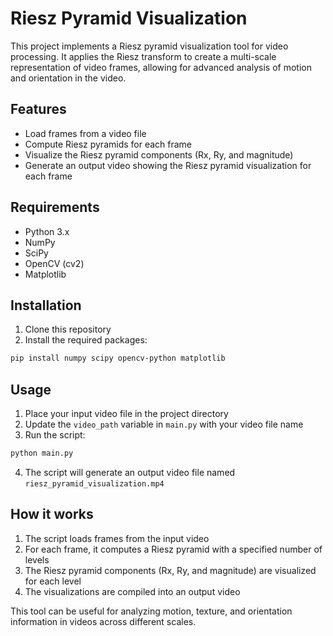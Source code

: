 # Riesz Pyramid Visualization

This project implements a Riesz pyramid visualization tool for video processing. It applies the Riesz transform to create a multi-scale representation of video frames, allowing for advanced analysis of motion and orientation in the video.

## Features

- Load frames from a video file
- Compute Riesz pyramids for each frame
- Visualize the Riesz pyramid components (Rx, Ry, and magnitude)
- Generate an output video showing the Riesz pyramid visualization for each frame

## Requirements

- Python 3.x
- NumPy
- SciPy
- OpenCV (cv2)
- Matplotlib

## Installation

1. Clone this repository
2. Install the required packages:

```bash
pip install numpy scipy opencv-python matplotlib
```

## Usage

1. Place your input video file in the project directory
2. Update the `video_path` variable in `main.py` with your video file name
3. Run the script:

```bash
python main.py
```

4. The script will generate an output video file named `riesz_pyramid_visualization.mp4`

## How it works

1. The script loads frames from the input video
2. For each frame, it computes a Riesz pyramid with a specified number of levels
3. The Riesz pyramid components (Rx, Ry, and magnitude) are visualized for each level
4. The visualizations are compiled into an output video

This tool can be useful for analyzing motion, texture, and orientation information in videos across different scales.
